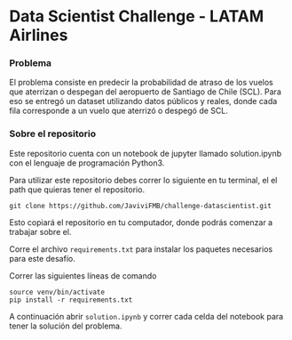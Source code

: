 # Data Scientist Challenge - LATAM Airlines

### Problema
El problema consiste en predecir la probabilidad de atraso de los vuelos que aterrizan o despegan del aeropuerto de
Santiago de Chile (SCL). Para eso se entregó un dataset utilizando datos públicos y reales, donde cada fila corresponde 
a un vuelo que aterrizó o despegó de SCL.

### Sobre el repositorio

Este repositorio cuenta con un notebook de jupyter llamado solution.ipynb con el lenguaje de programación Python3.

Para utilizar este repositorio debes correr lo siguiente en tu terminal, el el path que quieras tener el repositorio.

```git clone https://github.com/JaviviFMB/challenge-datascientist.git```

Esto copiará el repositorio en tu computador, donde podrás comenzar a trabajar sobre el.

Corre el archivo `requirements.txt` para instalar los paquetes necesarios para este desafío.

Correr las siguientes líneas de comando
```
source venv/bin/activate
pip install -r requirements.txt
```

A continuación abrir `solution.ipynb` y correr cada celda del notebook para tener la solución del problema.

